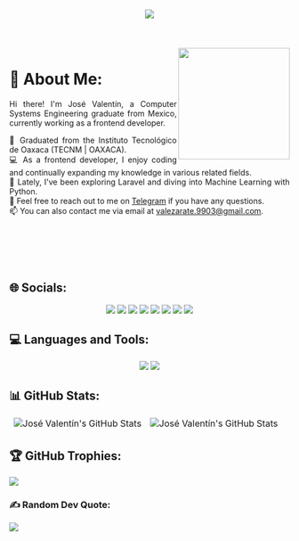 <!DOCTYPE html>
<html lang="en">
<head>
  <meta charset="UTF-8">
  <meta name="viewport" content="width=device-width, initial-scale=1.0">
  <title>José Valentín's GitHub Profile</title>
</head>
<body>

<!-- Header with Typing Animation -->
<h1 align="center">
  <a href="https://git.io/typing-svg">
    <img src="https://readme-typing-svg.herokuapp.com/?lines=Hello%2C+There!+%F0%9F%91%8B;I%27m+Jos%C3%A9+Valent%C3%ADn....;Nice+to+meet+you%21&center=true&size=30" />
  </a>
</h1>

<!-- About Me Section -->
<div align="justify">
  <br><br>
  <img align="right" src="https://github-readme-stackoverflow.vercel.app/?userID=16702971&theme=dark" width="200px" />
  
  # 💫 About Me:
  
  Hi there! I'm José Valentín, a Computer Systems Engineering graduate from Mexico, currently working as a frontend developer.
  
  🔭 Graduated from the Instituto Tecnológico de Oaxaca (TECNM | OAXACA).
  <br>
  💻 As a frontend developer, I enjoy coding and continually expanding my knowledge in various related fields.
  <br>
  🌱 Lately, I've been exploring Laravel and diving into Machine Learning with Python.
  <br>
  💬 Feel free to reach out to me on <a href="https://t.me/JoseVale99" title="telegram">Telegram</a> if you have any questions.
  <br>
  📫 You can also contact me via email at valezarate.9903@gmail.com.
  
  <br><br><br><br>
</div>

<!-- Socials Section -->
## 🌐 Socials:

<p align="center">
  <a href="https://discord.gg/JoseVale99"><img src="https://img.shields.io/badge/Discord-%237289DA.svg?logo=discord&logoColor=white" /></a>
  <a href="https://instagram.com/backup_python.dev"><img src="https://img.shields.io/badge/Instagram-%23E4405F.svg?logo=Instagram&logoColor=white" /></a>
  <a href="https://stackoverflow.com/users/16702971"><img src="https://img.shields.io/badge/-Stackoverflow-FE7A16?logo=stack-overflow&logoColor=white" /></a>
  <a href="https://twitter.com/ZarateCarreno"><img src="https://img.shields.io/badge/Twitter-%231DA1F2.svg?logo=Twitter&logoColor=white" /></a>
  <a href="https://t.me/JoseVale99"><img src="https://img.shields.io/badge/Telegram-%232CA5E0.svg?logo=Telegram&logoColor=white" /></a>
  <a href="https://open.spotify.com/user/pepevale9903"><img src="https://img.shields.io/badge/Spotify-%231ED760.svg?logo=Spotify&logoColor=white" /></a>
  <a href="https://www.facebook.com/100084231650990"><img src="https://img.shields.io/badge/Facebook-%231877F2.svg?logo=Facebook&logoColor=white" /></a>
  <a href="#"><img src="https://img.shields.io/badge/GitHub-%23121011.svg?logo=GitHub&logoColor=white" /></a>
</p>

<!-- Languages and Tools Section -->
## 💻 Languages and Tools:

<p align="center">
  <img src="https://img.shields.io/badge/php-%23777BB4.svg?style=flat&logo=php&logoColor=white" />
  <img src="https://img.shields.io/badge/python-3670A0?style=flat&logo=python&logoColor=ffdd54" />
  <!-- Add more icons here -->
</p>

<!-- GitHub Stats Section -->
## 📊 GitHub Stats:

<table align="center" border="0" cellpadding="0" cellspacing="0">
    <thead>
        <tr>
            <td><img src="https://github-readme-stats.vercel.app/api?username=JoseVale99&theme=tokyonight&hide_border=false&include_all_commits=false&count_private=true" alt="José Valentín's GitHub Stats" /></td>
            <td><img src="https://github-readme-streak-stats.herokuapp.com/?user=JoseVale99&theme=tokyonight&hide_border=false" alt="José Valentín's GitHub Stats" /></td>
        </tr>        
    </thead>
</table>

<!-- GitHub Trophies Section -->
## 🏆 GitHub Trophies:

![](https://github-profile-trophy.vercel.app/?username=JoseVale99&theme=radical&no-frame=true&no-bg=false&margin-w=4)

<!-- Random Dev Quote Section -->
### ✍️ Random Dev Quote:

![](https://quotes-github-readme.vercel.app/api?type=horizontal&theme=tokyonight)

</body>
</html>
